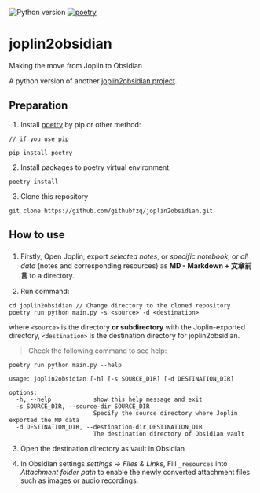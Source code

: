 ![Python version](https://img.shields.io/static/v1?label=python&message=>=3.9&color=green)
[![poetry](https://img.shields.io/static/v1?label=poetry&message=^1&color=green)](https://python-poetry.org/)

# joplin2obsidian
Making the move from Joplin to Obsidian

A python version of another [joplin2obsidian project](https://github.com/luxi78/joplin2obsidian).

## Preparation

1. Install [poetry](https://python-poetry.org/) by pip or other method:
```
// if you use pip

pip install poetry 
```

2. Install packages to poetry virtual environment:
```
poetry install
```

3. Clone this repository
```
git clone https://github.com/githubfzq/joplin2obsidian.git
```

## How to use

### 

1. Firstly, Open Joplin, export *selected notes*, or *specific notebook*, or *all data* (notes and corresponding resources) as **MD - Markdown + 文章前言** to a directory.

2. Run command:
```
cd joplin2obsidian // Change directory to the cloned repository
poetry run python main.py -s <source> -d <destination>
```

where `<source>` is the directory **or subdirectory** with the Joplin-exported directory,
`<destination>` is the destination directory for joplin2obsidian.


> Check the following command to see help:
```
poetry run python main.py --help

usage: joplin2obsidian [-h] [-s SOURCE_DIR] [-d DESTINATION_DIR]

options:
  -h, --help            show this help message and exit
  -s SOURCE_DIR, --source-dir SOURCE_DIR
                        Specify the source directory where Joplin exported the MD data
  -d DESTINATION_DIR, --destination-dir DESTINATION_DIR
                        The destination directory of Obsidian vault
```

3. Open the destination directory as vault in Obsidian

4. In Obsidian settings *settings -> Files & Links*, Fill `_resources` into *Attachment folder path* to enable the newly converted attachment files such as images or audio recordings.


